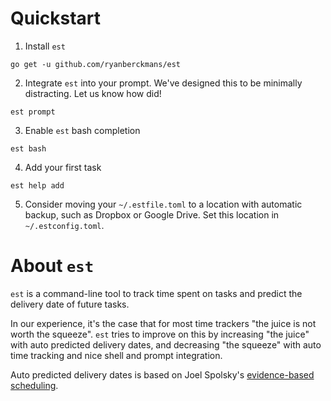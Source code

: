 # Quickstart

1. Install `est`
```
go get -u github.com/ryanberckmans/est
```

2. Integrate `est` into your prompt. We've designed this to be minimally distracting. Let us know how did!
```
est prompt
```

3. Enable `est` bash completion
```
est bash
```

4. Add your first task
```
est help add
```

5. Consider moving your `~/.estfile.toml` to a location with automatic backup, such as Dropbox or Google Drive. Set this location in `~/.estconfig.toml`.

# About `est`

`est` is a command-line tool to track time spent on tasks and predict the delivery date of future tasks.

In our experience, it's the case that for most time trackers "the juice is not worth the squeeze". `est` tries to improve on this by increasing "the juice" with auto predicted delivery dates, and decreasing "the squeeze" with auto time tracking and nice shell and prompt integration.

Auto predicted delivery dates is based on Joel Spolsky's [evidence-based scheduling](https://www.joelonsoftware.com/2007/10/26/evidence-based-scheduling/).
